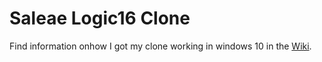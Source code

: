 # Saleae Logic16 Clone

Find information onhow I got my clone working in windows 10 in the [Wiki](https://github.com/anno73/Saleae-Logic16-Clone/wiki).
